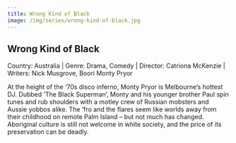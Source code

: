 ```yaml
---
title: Wrong Kind of Black
image: /img/series/wrong-kind-of-black.jpg
---
```

## Wrong Kind of Black
Country: Australia | Genre: Drama, Comedy | Director: Catriona McKenzie | Writers: Nick Musgrove, Boori Monty Pryor

At the height of the ‘70s disco inferno, Monty Pryor is Melbourne’s hottest DJ. Dubbed ‘The Black Superman’, Monty and his younger brother Paul spin tunes and rub shoulders with a motley crew of Russian mobsters and Aussie yobbos alike. The ‘fro and the flares seem like worlds away from their childhood on remote Palm Island – but not much has changed. Aboriginal culture is still not welcome in white society, and the price of its preservation can be deadly.
